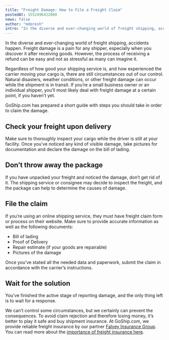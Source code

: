 ```yaml
---
title: "Freight Damage: How to File a Freight Claim"
postedAt: 1552496422000
news: false
author: "mderesh"
intro: "In the diverse and ever-changing world of freight shipping, accidents happen. Freight damage is a pain for any shipper, especially when you discover it after receiving goods. However, the process of receiving a refund can be easy and not as stressful as many can imagine it.\nRegardless of how good your shipping service is, and how experienced the carrier moving your cargo is, there are still circumstances out of our control. Natural disasters, weather conditions, or other freight damage can occur while the s"
---
```

In the diverse and ever-changing world of freight shipping, accidents happen. Freight damage is a pain for any shipper, especially when you discover it after receiving goods. However, the process of receiving a refund can be easy and not as stressful as many can imagine it.

Regardless of how good your shipping service is, and how experienced the carrier moving your cargo is, there are still circumstances out of our control. Natural disasters, weather conditions, or other freight damage can occur while the shipment is in transit. If you’re a small business owner or an individual shipper, you’ll most likely deal with freight damage at a certain point, if you haven’t yet.

GoShip.com has prepared a short guide with steps you should take in order to claim the damage.

**Check your freight upon delivery**
------------------------------------

Make sure to thoroughly inspect your cargo while the driver is still at your facility. Once you’ve noticed any kind of visible damage, take pictures for documentation and declare the damage on the bill of lading.

**Don’t throw away the package**
--------------------------------

If you have unpacked your freight and noticed the damage, don’t get rid of it. The shipping service or consignee may decide to inspect the freight, and the package can help to determine the causes of damage.

**File the claim**
------------------

If you’re using an online shipping service, they must have freight claim form or process on their website. Make sure to provide accurate information as well as the following documents:

*   Bill of lading
*   Proof of Delivery
*   Repair estimate (if your goods are repairable)
*   Pictures of the damage

Once you’ve stated all the needed data and paperwork, submit the claim in accordance with the carrier’s instructions.

**Wait for the solution**
-------------------------

You’ve finished the active stage of reporting damage, and the only thing left is to wait for a response. 

We can’t control some circumstances, but we certainly can prevent the consequences. To avoid claim rejection and therefore losing money, it’s better to play it safe and buy shipment insurance. At GoShip.com, we provide reliable freight insurance by our partner [Falvey Insurance Group](http://falveyshippers.com/). You can read more about the [importance of freight insurance here](https://www.goship.com/shipping-services/freight-insurance).
